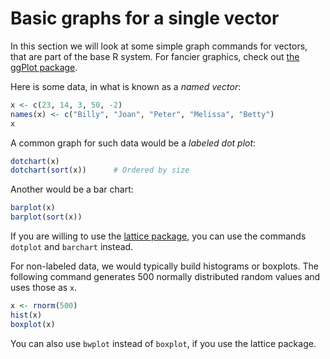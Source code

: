 # Basic graphs for a single vector

In this section we will look at some simple graph commands for vectors, that are part of the base R system. For fancier graphics, check out [the ggPlot package](../morsels/ggplot.md).

Here is some data, in what is known as a *named vector*:
```r
x <- c(23, 14, 3, 50, -2)
names(x) <- c("Billy", "Joan", "Peter", "Melissa", "Betty")
x
```

A common graph for such data would be a *labeled dot plot*:
```r
dotchart(x)
dotchart(sort(x))      # Ordered by size
```
Another would be a bar chart:
```r
barplot(x)
barplot(sort(x))
```
If you are willing to use the [lattice package](packagesAsToolboxes.md), you can use the commands `dotplot` and `barchart` instead.

For non-labeled data, we would typically build histograms or boxplots. The following command generates 500 normally distributed random values and uses those as `x`.
```r
x <- rnorm(500)
hist(x)
boxplot(x)
```
You can also use `bwplot` instead of `boxplot`, if you use the lattice package.
